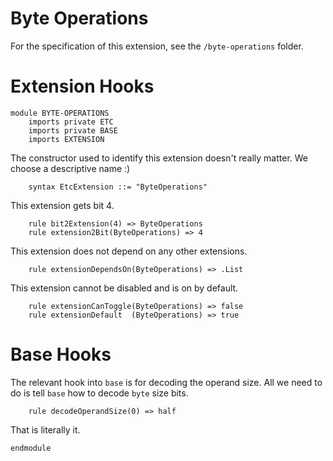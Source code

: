# Byte Operations

For the specification of this extension, see the `/byte-operations` folder.

# Extension Hooks

```k
module BYTE-OPERATIONS
    imports private ETC
    imports private BASE
    imports EXTENSION
```

The constructor used to identify this extension doesn't really matter. We
choose a descriptive name :)

```k
    syntax EtcExtension ::= "ByteOperations"
```

This extension gets bit 4.

```k
    rule bit2Extension(4) => ByteOperations
    rule extension2Bit(ByteOperations) => 4
```

This extension does not depend on any other extensions.

```k
    rule extensionDependsOn(ByteOperations) => .List
```

This extension cannot be disabled and is on by default.

```k
    rule extensionCanToggle(ByteOperations) => false
    rule extensionDefault  (ByteOperations) => true
```

# Base Hooks

The relevant hook into `base` is for decoding the operand size.
All we need to do is tell `base` how to decode `byte` size bits.

```k
    rule decodeOperandSize(0) => half
```

That is literally it.

```k
endmodule
```